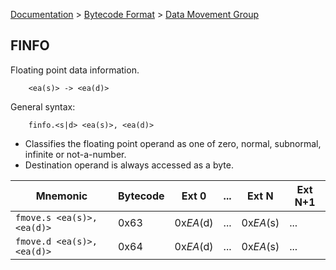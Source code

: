 [Documentation](../../README.md) > [Bytecode Format](../README.md) > [Data Movement Group](../InstructionsDataMovel.md)

## FINFO

Floating point data information.

        <ea(s)> -> <ea(d)>

General syntax:

        finfo.<s|d> <ea(s)>, <ea(d)>

* Classifies the floating point operand as one of zero, normal, subnormal, infinite or not-a-number.
* Destination operand is always accessed as a byte.

| Mnemonic | Bytecode | Ext 0 | ... | Ext N | Ext N+1 |
| - | - | - | - | - | - |
| `fmove.s <ea(s)>, <ea(d)>` | 0x63 | 0x*EA*(d) | ... | 0x*EA*(s) | ... |
| `fmove.d <ea(s)>, <ea(d)>` | 0x64 | 0x*EA*(d) | ... | 0x*EA*(s) | ... |
